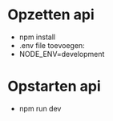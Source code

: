 # Opzetten api

- npm install
- .env file toevoegen:
-   NODE_ENV=development

# Opstarten api

- npm run dev
